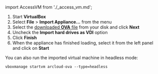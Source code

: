 import AccessVM from './_access_vm.md';

1. Start **VirtualBox**
1. Select **File** > **Import Appliance...** from the menu
1. Select the [downloaded **OVA** file](/versioned_docs/version-14-Jun-2023/versioned_docs/version-14-Jun-2023/guides/arcloud/arcloud-deployment-ova#download) from your disk and click **Next**
1. Uncheck the **Import hard drives as VDI** option
1. Click **Finish**
1. When the appliance has finished loading, select it from the left panel and click on **Start**

<AccessVM />

You can also run the imported virtual machine in headless mode:

```shell
vboxmanage startvm arcloud-ova --type=headless
```
